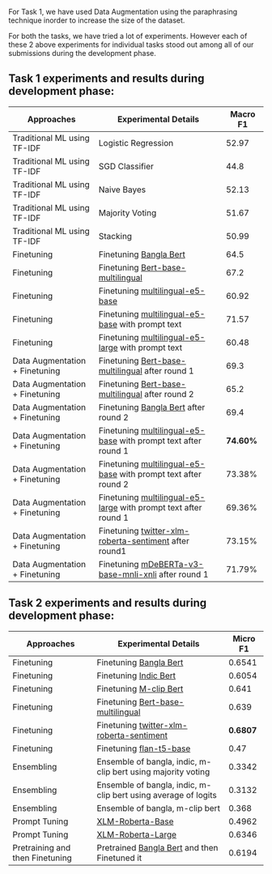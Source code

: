 For Task 1, we have used Data Augmentation using the paraphrasing technique inorder to increase the size of the dataset.

For both the tasks, we have tried a lot of experiments. However each of these 2 above experiments for individual tasks stood out among all of our submissions during the development phase.


## Task 1 experiments and results during development phase: 

| Approaches                     | Experimental Details                                            | Macro F1 |
|--------------------------------|-----------------------------------------------------------------|----------|
| Traditional ML using TF-IDF | Logistic Regression | 52.97 |
| Traditional ML using TF-IDF | SGD Classifier      | 44.8  |
| Traditional ML using TF-IDF | Naive Bayes         | 52.13 |
| Traditional ML using TF-IDF | Majority Voting     | 51.67 |
| Traditional ML using TF-IDF | Stacking            | 50.99 |
| Finetuning                     | Finetuning [Bangla Bert](https://huggingface.co/sagorsarker/bangla-bert-base)                                          | 64.5     |
| Finetuning                     | Finetuning [Bert-base-multilingual](https://huggingface.co/bert-base-multilingual-uncased)                               | 67.2     |
| Finetuning                     | Finetuning [multilingual-e5-base](https://huggingface.co/intfloat/multilingual-e5-base)                                 | 60.92    |
| Finetuning                     | Finetuning [multilingual-e5-base](https://huggingface.co/intfloat/multilingual-e5-base) with prompt text                | 71.57    |
| Finetuning                     | Finetuning [multilingual-e5-large](https://huggingface.co/intfloat/multilingual-e5-large) with prompt text               | 60.48    |
| Data Augmentation + Finetuning | Finetuning [Bert-base-multilingual](https://huggingface.co/bert-base-multilingual-uncased) after round 1                             | 69.3     |
| Data Augmentation + Finetuning | Finetuning [Bert-base-multilingual](https://huggingface.co/bert-base-multilingual-uncased) after round 2                             | 65.2     |
| Data Augmentation + Finetuning | Finetuning [Bangla Bert](https://huggingface.co/sagorsarker/bangla-bert-base) after round 2                                    | 69.4     |
| Data Augmentation + Finetuning | Finetuning [multilingual-e5-base](https://huggingface.co/intfloat/multilingual-e5-base) with prompt text after round 1  | **74.60%**   |
| Data Augmentation + Finetuning | Finetuning [multilingual-e5-base](https://huggingface.co/intfloat/multilingual-e5-base) with prompt text after round 2  | 73.38%   |
| Data Augmentation + Finetuning | Finetuning [multilingual-e5-large](https://huggingface.co/intfloat/multilingual-e5-large) with prompt text after round 1 | 69.36%   |
| Data Augmentation + Finetuning | Finetuning [twitter-xlm-roberta-sentiment](https://huggingface.co/cardiffnlp/twitter-xlm-roberta-base-sentiment) after round1           | 73.15%   |
| Data Augmentation + Finetuning | Finetuning [mDeBERTa-v3-base-mnli-xnli](https://huggingface.co/MoritzLaurer/mDeBERTa-v3-base-mnli-xnli) after round 1             | 71.79%   |


## Task 2 experiments and results during development phase:

| Approaches                      | Experimental Details                                           | Micro F1 |
|---------------------------------|----------------------------------------------------------------|----------|
| Finetuning                      | Finetuning [Bangla Bert](https://huggingface.co/sagorsarker/bangla-bert-base)                                         | 0.6541   |
| Finetuning                      | Finetuning [Indic Bert](https://huggingface.co/ai4bharat/indic-bert)                                          | 0.6054   |
| Finetuning                      | Finetuning [M-clip Bert](https://huggingface.co/M-CLIP/M-BERT-Base-ViT-B)                                         | 0.641    |
| Finetuning                      | Finetuning [Bert-base-multilingual](https://huggingface.co/bert-base-multilingual-uncased)                              | 0.639    |
| Finetuning                      | Finetuning [twitter-xlm-roberta-sentiment](https://huggingface.co/cardiffnlp/twitter-xlm-roberta-base-sentiment)                       | **0.6807**   |
| Finetuning                      | Finetuning [flan-t5-base](https://huggingface.co/google/flan-t5-base)                                        | 0.47     |
| Ensembling                      | Ensemble of bangla, indic, m-clip bert using majority voting   | 0.3342   |
| Ensembling                      | Ensemble of bangla, indic, m-clip bert using average of logits | 0.3132   |
| Ensembling                      | Ensemble of bangla, m-clip bert                                | 0.368    |
| Prompt Tuning                   | [XLM-Roberta-Base](https://huggingface.co/xlm-roberta-base)                                                    | 0.4962   |
| Prompt Tuning                   | [XLM-Roberta-Large](https://huggingface.co/xlm-roberta-large)                                              | 0.6346   |
| Pretraining and then Finetuning | Pretrained [Bangla Bert](https://huggingface.co/sagorsarker/bangla-bert-base) and then Finetuned it                   | 0.6194   |
